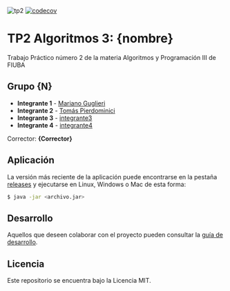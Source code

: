 ![tp2](https://github.com/ValentinBrizuela/algo3_tp2/actions/workflows/build.yml/badge.svg) [![codecov](https://codecov.io/gh/ValentinBrizuela/algo3_tp2/branch/master/graph/badge.svg)](https://codecov.io/gh/ValentinBrizuela/algo3_tp2)

# TP2 Algoritmos 3: {nombre} 

Trabajo Práctico número 2 de la materia Algoritmos y Programación III de FIUBA

## Grupo {N}

* **Integrante 1** - [Mariano Guglieri](https://github.com/marianoguglieri)
* **Integrante 2** - [Tomás Pierdominici](https://github.com/tpierdominici)
* **Integrante 3** - [integrante3](https://github.com/integrante3)
* **Integrante 4** - [integrante4](https://github.com/integrante4)

Corrector: **{Corrector}**

## Aplicación

La versión más reciente de la aplicación puede encontrarse en la pestaña [releases](https://github.com/ValentinBrizuela/algo3_tp2/releases/latest) y ejecutarse en Linux, Windows o Mac de esta forma:

```bash
$ java -jar <archivo.jar>
```

## Desarrollo

Aquellos que deseen colaborar con el proyecto pueden consultar la [guía de desarrollo](./docs/Desarrollo.md).

## Licencia

Este repositorio se encuentra bajo la Licencia MIT.
